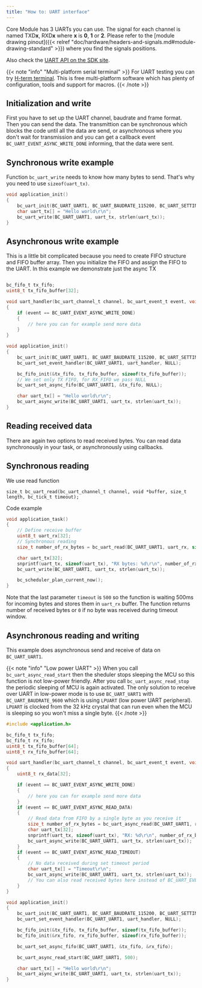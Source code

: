 ```yaml
---
title: "How to: UART interface"
---
```


Core Module has 3 UARTs you can use. The signal for each channel is named TXD**x**, RXD**x** where **x** is **0**, **1** or **2**. Please refer to the [module drawing pinout]({{< relref "doc/hardware/headers-and-signals.md#module-drawing-standard" >}}) where you find the signals positions.

Also check the [UART API on the SDK site](http://sdk.bigclown.com/group__bc__uart.html).

{{< note "info" "Multi-platform serial terminal" >}}
For UART testing you can try [H-term terminal](http://www.der-hammer.info/terminal/). This is free multi-platform software which has plenty of configuration, tools and support for macros.
{{< /note >}}

## Initialization and write

First you have to set up the UART channel, baudrate and frame format. Then you can send the data. The transmittion can be synchronous which blocks the code until all the data are send, or asynchronous where you don't wait for transmission and you can get a callback event `BC_UART_EVENT_ASYNC_WRITE_DONE` informing, that the data were sent.

## Synchronous write example

Function `bc_uart_write` needs to know how many bytes to send. That's why you need to use `sizeof(uart_tx)`.

```c
void application_init()
{
    bc_uart_init(BC_UART_UART1, BC_UART_BAUDRATE_115200, BC_UART_SETTING_8N1);
    char uart_tx[] = "Hello world\r\n";
    bc_uart_write(BC_UART_UART1, uart_tx, strlen(uart_tx));
}
```

## Asynchronous write example

This is a little bit complicated because you need to create FIFO structure and FIFO buffer array. Then you initialize the FIFO and assign the FIFO to the UART. In this example we demonstrate just the async TX

```c

bc_fifo_t tx_fifo;
uint8_t tx_fifo_buffer[32];

void uart_handler(bc_uart_channel_t channel, bc_uart_event_t event, void *param)
{
    if (event == BC_UART_EVENT_ASYNC_WRITE_DONE)
    {
        // here you can for example send more data
    }
}

void application_init()
{
    bc_uart_init(BC_UART_UART1, BC_UART_BAUDRATE_115200, BC_UART_SETTING_8N1);
    bc_uart_set_event_handler(BC_UART_UART1, uart_handler, NULL);

    bc_fifo_init(&tx_fifo, tx_fifo_buffer, sizeof(tx_fifo_buffer));
    // We set only TX FIFO, for RX_FIFO we pass NULL
    bc_uart_set_async_fifo(BC_UART_UART1, &tx_fifo, NULL);

    char uart_tx[] = "Hello world\r\n";
    bc_uart_async_write(BC_UART_UART1, uart_tx, strlen(uart_tx));
}
```

## Reading received data

There are again two options to read received bytes. You can read data synchronously in your task, or asynchronously using callbacks.

## Synchronous reading

We use read function

`size_t bc_uart_read(bc_uart_channel_t channel, void *buffer, size_t length, bc_tick_t timeout);`

Code example

```c
void application_task()
{
    // Define receive buffer
    uint8_t uart_rx[32];
    // Synchronous reading
    size_t number_of_rx_bytes = bc_uart_read(BC_UART_UART1, uart_rx, sizeof(uart_rx), 500);

    char uart_tx[32];
    snprintf(uart_tx, sizeof(uart_tx), "RX bytes: %d\r\n", number_of_rx_bytes);
    bc_uart_write(BC_UART_UART1, uart_tx, strlen(uart_tx));

    bc_scheduler_plan_current_now();
}
```

Note that the last parameter `timeout` is `500` so the function is waiting 500ms for incoming bytes and stores them in `uart_rx` buffer. The function returns number of received bytes or `0` if no byte was received during timeout window.

## Asynchronous reading and writing

This example does asynchronous send and receive of data on `BC_UART_UART1`. 

{{< note "info" "Low power UART" >}}
When you call `bc_uart_async_read_start` then the sheduler stops sleeping the MCU so this function is not low-power friendly. After you call `bc_uart_async_read_stop` the periodic sleeping of MCU is again activated. The only solution to receive over UART in low-power mode is to use `BC_UART_UART1` with `BC_UART_BAUDRATE_9600` which is using `LPUART` (low power UART peripheral). `LPUART` is clocked from the 32 kHz crystal that can run even when the MCU is sleeping so you won't miss a single byte.
{{< /note >}}

```c
#include <application.h>

bc_fifo_t tx_fifo;
bc_fifo_t rx_fifo;
uint8_t tx_fifo_buffer[64];
uint8_t rx_fifo_buffer[64];

void uart_handler(bc_uart_channel_t channel, bc_uart_event_t event, void *param)
{
    uint8_t rx_data[32];

    if (event == BC_UART_EVENT_ASYNC_WRITE_DONE)
    {
        // here you can for example send more data
    }
    if (event == BC_UART_EVENT_ASYNC_READ_DATA)
    {
        // Read data from FIFO by a single byte as you receive it
        size_t number_of_rx_bytes = bc_uart_async_read(BC_UART_UART1, rx_data, sizeof(rx_data));
        char uart_tx[32];
        snprintf(uart_tx, sizeof(uart_tx), "RX: %d\r\n", number_of_rx_bytes);
        bc_uart_async_write(BC_UART_UART1, uart_tx, strlen(uart_tx));
    }
    if (event == BC_UART_EVENT_ASYNC_READ_TIMEOUT)
    {
        // No data received during set timeout period
        char uart_tx[] = "Timeout\r\n";
        bc_uart_async_write(BC_UART_UART1, uart_tx, strlen(uart_tx));
        // You can also read received bytes here instead of BC_UART_EVENT_ASYNC_READ_DATA
    }
}

void application_init()
{
    bc_uart_init(BC_UART_UART1, BC_UART_BAUDRATE_115200, BC_UART_SETTING_8N1);
    bc_uart_set_event_handler(BC_UART_UART1, uart_handler, NULL);

    bc_fifo_init(&tx_fifo, tx_fifo_buffer, sizeof(tx_fifo_buffer));
    bc_fifo_init(&rx_fifo, rx_fifo_buffer, sizeof(rx_fifo_buffer));

    bc_uart_set_async_fifo(BC_UART_UART1, &tx_fifo, &rx_fifo);

    bc_uart_async_read_start(BC_UART_UART1, 500);

    char uart_tx[] = "Hello world\r\n";
    bc_uart_async_write(BC_UART_UART1, uart_tx, strlen(uart_tx));
}
```
